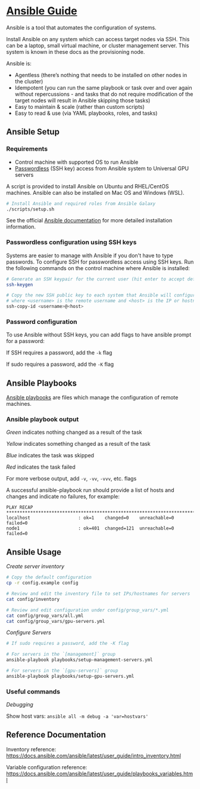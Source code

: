 [Ansible Guide](https://www.ansible.com/overview/how-ansible-works)
===

Ansible is a tool that automates the configuration of systems.

Install Ansible on any system which can access target nodes via SSH. This can be a laptop, small virtual machine, or cluster management server. This system is known in these docs as the provisioning node.

Ansible is:
* Agentless (there’s nothing that needs to be installed on other nodes in the cluster)
* Idempotent (you can run the same playbook or task over and over again without repercussions - and tasks that do not require modification of the target nodes will result in Ansible skipping those tasks)
* Easy to maintain & scale (rather than custom scripts)
* Easy to read & use (via YAML playbooks, roles, and tasks)


## Ansible Setup

### Requirements

* Control machine with supported OS to run Ansible
* [Passwordless](docs/ANSIBLE.md#passwordless-configuration-using-ssh-keys) (SSH key) access from Ansible system to Universal GPU servers

A script is provided to install Ansible on Ubuntu and RHEL/CentOS machines. Ansible can also be installed on Mac OS and Windows (WSL).

```sh
# Install Ansible and required roles from Ansible Galaxy
./scripts/setup.sh
```

See the official [Ansible documentation](https://docs.ansible.com/ansible/latest/installation_guide/intro_installation.html)
for more detailed installation information.

### Passwordless configuration using SSH keys

Systems are easier to manage with Ansible if you don't have to type passwords. To configure SSH for passwordless
access using SSH keys. Run the following commands on the control machine where Ansible is installed:

```sh
# Generate an SSH keypair for the current user (hit enter to accept defaults)
ssh-keygen

# Copy the new SSH public key to each system that Ansible will configure
# where <username> is the remote username and <host> is the IP or hostname of the remote system
ssh-copy-id <username>@<host>
```

### Password configuration

To use Ansible without SSH keys, you can add flags to have ansible prompt for a password:

If SSH requires a password, add the `-k` flag

If sudo requires a password, add the `-K` flag

## Ansible Playbooks

[Ansible playbooks](https://docs.ansible.com/ansible/latest/user_guide/playbooks.html) are files which
manage the configuration of remote machines.

### Ansible playbook output

*Green* indicates nothing changed as a result of the task

*Yellow* indicates something changed as a result of the task

*Blue* indicates the task was skipped

*Red* indicates the task failed


For more verbose output, add `-v`, `-vv`, `-vvv`, etc. flags

A successful ansible-playbook run should provide a list of hosts and changes
and indicate no failures, for example:

```console
PLAY RECAP ************************************************************************************************************
localhost                  : ok=1    changed=0    unreachable=0    failed=0
node1                      : ok=401  changed=121  unreachable=0    failed=0
```

## Ansible Usage

_Create server inventory_

```sh
# Copy the default configuration
cp -r config.example config

# Review and edit the inventory file to set IPs/hostnames for servers
cat config/inventory

# Review and edit configuration under config/group_vars/*.yml
cat config/group_vars/all.yml
cat config/group_vars/gpu-servers.yml
```

_Configure Servers_

```sh
# If sudo requires a password, add the -K flag

# For servers in the `[management]` group
ansible-playbook playbooks/setup-management-servers.yml

# For servers in the `[gpu-servers]` group
ansible-playbook playbooks/setup-gpu-servers.yml
```

### Useful commands

_Debugging_

Show host vars: `ansible all -m debug -a 'var=hostvars'`

## Reference Documentation

Inventory reference: https://docs.ansible.com/ansible/latest/user_guide/intro_inventory.html

Variable configuration reference: https://docs.ansible.com/ansible/latest/user_guide/playbooks_variables.html
